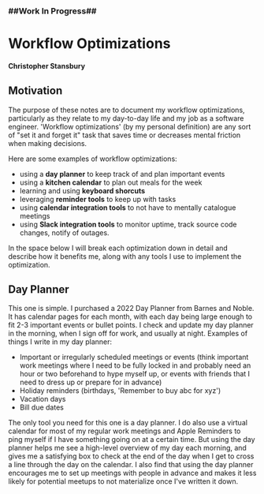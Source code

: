 ### \#\#Work In Progress\#\#

# Workflow Optimizations
#### Christopher Stansbury
## Motivation
The purpose of these notes are to document my workflow optimizations, particularly as they relate to my day-to-day life and my job as a software engineer. 'Workflow optimizations' (by my personal definition) are any sort of "set it and forget it" task that saves time or decreases mental friction when making decisions. 

Here are some examples of workflow optimizations: 
- using a **day planner** to keep track of and plan important events
- using a **kitchen calendar** to plan out meals for the week
- learning and using **keyboard shorcuts**
- leveraging **reminder tools** to keep up with tasks
- using **calendar integration tools** to not have to mentally catalogue meetings
- using **Slack integration tools** to monitor uptime, track source code changes, notify of outages.

In the space below I will break each optimization down in detail and describe how it benefits me, along with any tools I use to implement the optimization.  

## Day Planner
 This one is simple. I purchased a 2022 Day Planner from Barnes and Noble. It has calendar pages for each month, with each day being large enough to fit 2-3 important events or bullet points. I check and update my day planner in the morning, when I sign off for work, and usually at night. Examples of things I write in my day planner:
 
 - Important or irregularly scheduled meetings or events (think important work meetings where I need to be fully locked in and probably need an hour or two beforehand to hype myself up, or events with friends that I need to dress up or prepare for in advance)
 - Holiday reminders (birthdays, 'Remember to buy abc for xyz')
 - Vacation days
 - Bill due dates

The only tool you need for this one is a day planner. I do also use a virtual calendar for most of my regular work meetings and Apple Reminders to ping myself if I have something going on at a certain time. But using the day planner helps me see a high-level overview of my day each morning, and gives me a satisfying box to check at the end of the day when I get to cross a line through the day on the calendar. I also find that using the day planner encourages me to set up meetings with people in advance and makes it less likely for potential meetups to not materialize once I've written it down. 
